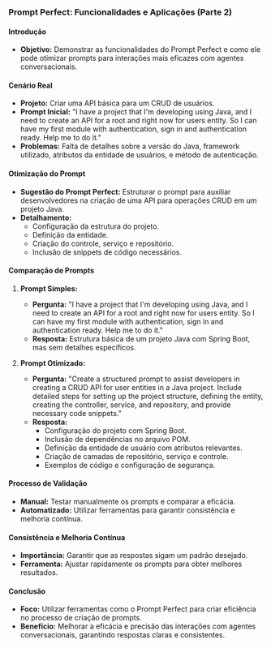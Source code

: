 ### Prompt Perfect: Funcionalidades e Aplicações (Parte 2)

#### Introdução

- **Objetivo:** Demonstrar as funcionalidades do Prompt Perfect e como ele pode otimizar prompts para interações mais eficazes com agentes conversacionais.

#### Cenário Real

- **Projeto:** Criar uma API básica para um CRUD de usuários.
- **Prompt Inicial:** "I have a project that I'm developing using Java, and I need to create an API for a root and right now for users entity. So I can have my first module with authentication, sign in and authentication ready. Help me to do it."
- **Problemas:** Falta de detalhes sobre a versão do Java, framework utilizado, atributos da entidade de usuários, e método de autenticação.

#### Otimização do Prompt

- **Sugestão do Prompt Perfect:** Estruturar o prompt para auxiliar desenvolvedores na criação de uma API para operações CRUD em um projeto Java.
- **Detalhamento:**
  - Configuração da estrutura do projeto.
  - Definição da entidade.
  - Criação do controle, serviço e repositório.
  - Inclusão de snippets de código necessários.

#### Comparação de Prompts

1. **Prompt Simples:**

   - **Pergunta:** "I have a project that I'm developing using Java, and I need to create an API for a root and right now for users entity. So I can have my first module with authentication, sign in and authentication ready. Help me to do it."
   - **Resposta:** Estrutura básica de um projeto Java com Spring Boot, mas sem detalhes específicos.

2. **Prompt Otimizado:**
   - **Pergunta:** "Create a structured prompt to assist developers in creating a CRUD API for user entities in a Java project. Include detailed steps for setting up the project structure, defining the entity, creating the controller, service, and repository, and provide necessary code snippets."
   - **Resposta:**
     - Configuração do projeto com Spring Boot.
     - Inclusão de dependências no arquivo POM.
     - Definição da entidade de usuário com atributos relevantes.
     - Criação de camadas de repositório, serviço e controle.
     - Exemplos de código e configuração de segurança.

#### Processo de Validação

- **Manual:** Testar manualmente os prompts e comparar a eficácia.
- **Automatizado:** Utilizar ferramentas para garantir consistência e melhoria contínua.

#### Consistência e Melhoria Contínua

- **Importância:** Garantir que as respostas sigam um padrão desejado.
- **Ferramenta:** Ajustar rapidamente os prompts para obter melhores resultados.

#### Conclusão

- **Foco:** Utilizar ferramentas como o Prompt Perfect para criar eficiência no processo de criação de prompts.
- **Benefício:** Melhorar a eficácia e precisão das interações com agentes conversacionais, garantindo respostas claras e consistentes.
